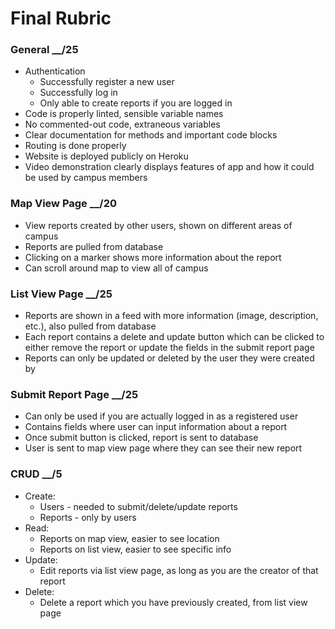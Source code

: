 # Final Rubric

### General __/25

- Authentication
  - Successfully register a new user
  - Successfully log in
  - Only able to create reports if you are logged in
- Code is properly linted, sensible variable names
- No commented-out code, extraneous variables
- Clear documentation for methods and important code blocks
- Routing is done properly
- Website is deployed publicly on Heroku
- Video demonstration clearly displays features of app and how it could be used by campus members

### Map View Page  __/20
- View reports created by other users, shown on different areas of campus
- Reports are pulled from database
- Clicking on a marker shows more information about the report
- Can scroll around map to view all of campus

### List View Page  __/25
- Reports are shown in a feed with more information (image, description, etc.), also pulled from database
- Each report contains a delete and update button which can be clicked to either remove the report or update the fields in the submit report page
- Reports can only be updated or deleted by the user they were created by

### Submit Report Page __/25
- Can only be used if you are actually logged in as a registered user
- Contains fields where user can input information about a report
- Once submit button is clicked, report is sent to database
- User is sent to map view page where they can see their new report

### CRUD  __/5
- Create:
  - Users - needed to submit/delete/update reports
  - Reports - only by users
- Read:
  - Reports on map view, easier to see location
  - Reports on list view, easier to see specific info
- Update:
  - Edit reports via list view page, as long as you are the creator of that report
- Delete:
  - Delete a report which you have previously created, from list view page
